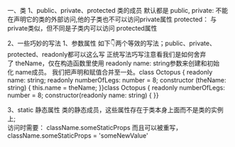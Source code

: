 一、类
1、public、private、protected
类的成员 默认都是 public,
private: 不能在声明它的类的外部访问,他的子类也不可以访问private属性
protected： 与private类似，但不同是子类内可以访问 protected属性

2、一些巧妙的写法
1、参数属性
如下👇两个等效的写法；public、private、protected、readonly都可以这么写
正统写法巧写注意看我们是如何舍弃了 theName，仅在构造函数里使用 readonly name: string参数来创建和初始化 name成员。 我们把声明和赋值合并至一处。class Octopus {    readonly name: string;    readonly numberOfLegs: number = 8;    constructor (theName: string) {        this.name = theName;    }}class Octopus {    readonly numberOfLegs: number = 8;    constructor(readonly name: string) {    }}


3、static 静态属性
类的静态成员，这些属性存在于类本身上面而不是类的实例上;  
访问时需要： className.someStaticProps
而且可以被重写，className.someStaticProps = 'someNewValue'
